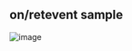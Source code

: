 ## on/retevent sample
![image](https://user-images.githubusercontent.com/77911816/138996167-7eadb99a-a360-4bb7-a04e-83ee99408605.png)

## 
